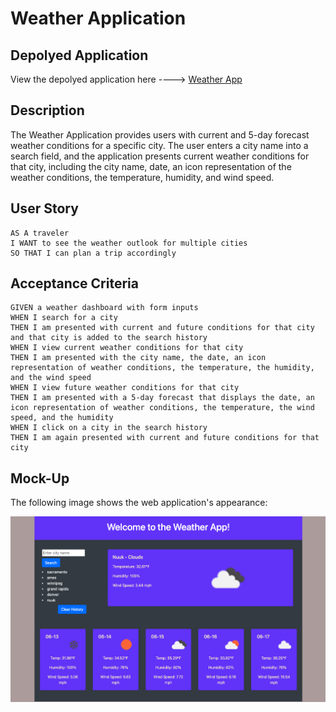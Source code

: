 # Weather Application

## Depolyed Application

View the depolyed application here ----> [Weather App](https://lone1ne.github.io/Weather-App/)

## Description

The Weather Application provides users with current and 5-day forecast weather conditions for a specific city. The user enters a city name into a search field, and the application presents current weather conditions for that city, including the city name, date, an icon representation of the weather conditions, the temperature, humidity, and wind speed.

## User Story

```
AS A traveler
I WANT to see the weather outlook for multiple cities
SO THAT I can plan a trip accordingly
```

## Acceptance Criteria

```
GIVEN a weather dashboard with form inputs
WHEN I search for a city
THEN I am presented with current and future conditions for that city and that city is added to the search history
WHEN I view current weather conditions for that city
THEN I am presented with the city name, the date, an icon representation of weather conditions, the temperature, the humidity, and the wind speed
WHEN I view future weather conditions for that city
THEN I am presented with a 5-day forecast that displays the date, an icon representation of weather conditions, the temperature, the wind speed, and the humidity
WHEN I click on a city in the search history
THEN I am again presented with current and future conditions for that city
```

## Mock-Up

The following image shows the web application's appearance:

![The weather app includes a search option, a list of cities, and a five-day forecast and current weather conditions for the searched city.](./assets/images/screenshot.png)
